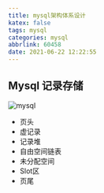 ```yaml
---
title: mysql架构体系设计
katex: false
tags: mysql
categories: mysql
abbrlink: 60458
date: 2021-06-22 12:22:55
---
```


## Mysql 记录存储
![mysql](https://whh.plus/images/mysql.png)
- 页头
- 虚记录
- 记录堆
- 自由空间链表
- 未分配空间
- Slot区
- 页尾
